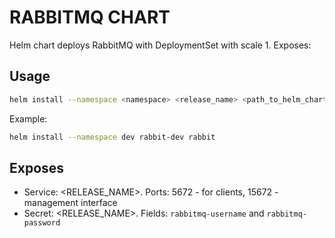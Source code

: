 # RABBITMQ CHART

Helm chart deploys RabbitMQ with DeploymentSet with scale 1.
Exposes:

## Usage

```bash
helm install --namespace <namespace> <release_name> <path_to_helm_chart>
```

Example:

```bash
helm install --namespace dev rabbit-dev rabbit
```

## Exposes

- Service: <RELEASE_NAME>. Ports: 5672 - for clients, 15672 - management interface
- Secret: <RELEASE_NAME>. Fields: `rabbitmq-username` and `rabbitmq-password`
